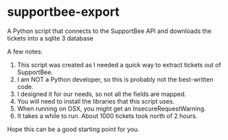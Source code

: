 # supportbee-export
A Python script that connects to the SupportBee API and downloads the tickets into a sqlite 3 database


A few notes:
1. This script was created as I needed a quick way to extract tickets out of SupportBee.
2. I am NOT a Python developer, so this is probably not the best-written code.
3. I designed it for our needs, so not all the fields are mapped.
4. You will need to install the libraries that this script uses.
5. When running on OSX, you might get an InsecureRequestWarning.
6. It takes a while to run. About 1000 tickets took north of 2 hours.

Hope this can be a good starting point for you.



